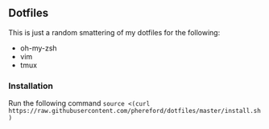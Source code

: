 ## Dotfiles
This is just a random smattering of my dotfiles for the following:
- oh-my-zsh
- vim
- tmux

### Installation
Run the following command
`source <(curl https://raw.githubusercontent.com/phereford/dotfiles/master/install.sh)`
